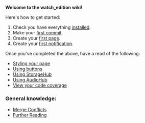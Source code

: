 **Welcome to the watch_edition wiki!**

Here's how to get started:
1. Check you have everything [installed](./Installation). 
2. Make your [first commit](./Tutorial-1:-Creating-your-first-page). 
3. Create your [first page](./Tutorial-2:-Your-first-commit). 
4. Create your [first notification](./Tutorial-3:-Notifications).


Once you've completed the above, have a read of the following:
* [Styling your page](./Styling)
* [Using buttons](./Using-Buttons)
* [Using StorageHub](./Using-StorageHub)
* [Using AudioHub](./Using-AudioHub)
* [View your code coverage](./Code-Coverage)

### General knowledge:
* [Merge Conflicts](./Merge-conflicts!)
* [Further Reading](./Further-Reading)
